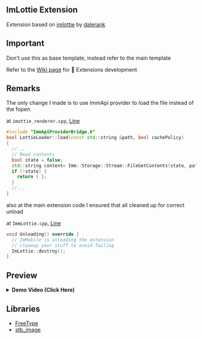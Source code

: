 ## ImLottie Extension

Extension based on [imlottie](https://github.com/dalerank/imlottie) by [dalerank](https://github.com/dalerank)


## Important

Don't use this as base template, instead refer to the main template

Refer to the [Wiki page](https://github.com/basharast/ImMobile/wiki/DevExtensions) for 🔌 Extensions development

## Remarks
The only change I made is to use ImmApi provider to load the file instead of the fopen

at `imottie_renderer.cpp`, [Line](https://github.com/basharast/ImMobile/blob/7de44d60a4673581d07947c76dcbeb6055982d00/development/ExtensionsExamples/ImmLottie/Core/imottie_renderer.cpp#L5939)

```cpp
#include "ImmApiProviderBridge.h"
bool LottieLoader::load(const std::string &path, bool cachePolicy)
{
  //...
  // Read contents
  bool state = false;
  std::string content= Imm::Storage::Stream::FileGetContents(state, path, "r");
  if (!state) {
    return { };
  }
  //...
}
```

also at the main extension code I ensured that all cleaned up for correct unload

at `ImmLottie.cpp`, [Line](https://github.com/basharast/ImMobile/blob/7de44d60a4673581d07947c76dcbeb6055982d00/development/ExtensionsExamples/ImmLottie/ImmLottie.cpp#L281)

```cpp
void Unloading() override {
  // ImMobile is unloading the extension
  // cleanup your stuff to avoid failing
  ImLottie::destroy();
}
```

## Preview

<details>

  <summary><strong>Demo Video (Click Here)</strong></summary>
  <br>

https://github.com/user-attachments/assets/a69d23b0-25f4-432d-8b04-51d50363a0c3

</details>

## Libraries

- [FreeType](https://github.com/freetype) 
- [stb_image](https://github.com/nothings/stb)

